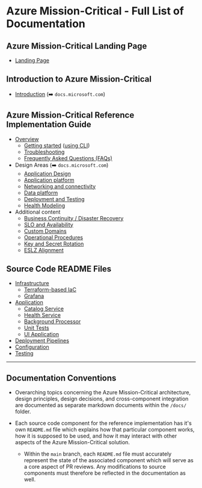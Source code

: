 # Azure Mission-Critical - Full List of Documentation

## Azure Mission-Critical Landing Page

- [Landing Page](../README.md)

## Introduction to Azure Mission-Critical

- [Introduction](https://docs.microsoft.com/azure/architecture/framework/mission-critical/mission-critical-overview) (➡️ `docs.microsoft.com`)

## Azure Mission-Critical Reference Implementation Guide

- [Overview](./reference-implementation/README.md)
  - [Getting started](./reference-implementation/Getting-Started.md) ([using CLI](./reference-implementation/Getting-Started-CLI.md))
  - [Troubleshooting](./reference-implementation/Troubleshooting.md)
  - [Frequently Asked Questions (FAQs)](./reference-implementation/FAQ.md)
- Design Areas (➡️ `docs.microsoft.com`)
  - [Application Design](https://docs.microsoft.com/azure/architecture/reference-architectures/containers/aks-mission-critical/mission-critical-app-design)
  - [Application platform](https://docs.microsoft.com/azure/architecture/reference-architectures/containers/aks-mission-critical/mission-critical-app-platform)
  - [Networking and connectivity](https://docs.microsoft.com/azure/architecture/reference-architectures/containers/aks-mission-critical/mission-critical-networking)
  - [Data platform](https://docs.microsoft.com/azure/architecture/reference-architectures/containers/aks-mission-critical/mission-critical-data-platform)
  - [Deployment and Testing](https://docs.microsoft.com/azure/architecture/reference-architectures/containers/aks-mission-critical/mission-critical-deploy-test)
  - [Health Modeling](https://docs.microsoft.com/azure/architecture/reference-architectures/containers/aks-mission-critical/mission-critical-health-modeling)
- Additional content
  - [Business Continuity / Disaster Recovery](./reference-implementation/AppDesign-BCDR-Global.md)
  - [SLO and Availability](./reference-implementation/AppDesign-SLO-Availability.md)
  - [Custom Domains](./reference-implementation/Networking-Custom-Domains.md)
  - [Operational Procedures](./reference-implementation/OpProcedures-Operational-Procedures.md)
  - [Key and Secret Rotation](./reference-implementation/OpProcedures-KeyRotation.md)
  - [ESLZ Alignment](./reference-implementation/ESLZ-Alignment.md)

## Source Code README Files

- [Infrastructure](/src/infra/README.md)
  - [Terraform-based IaC](/src/infra/workload/README.md)
  - [Grafana](/src/infra/monitoring/grafanapanel/README.md)
- [Application](/src/app/README.md)
  - [Catalog Service](/src/app/AlwaysOn.CatalogService/README.md)
  - [Health Service](/src/app/AlwaysOn.HealthService/README.md)
  - [Background Processor](/src/app/AlwaysOn.BackgroundProcessor/README.md)
  - [Unit Tests](/src/app/AlwaysOn.Tests/README.md)
  - [UI Application](/src/app/AlwaysOn.UI/README.md)
- [Deployment Pipelines](/.ado/pipelines/README.md)
- [Configuration](/src/infra/README.md)
- [Testing](/src/testing/README.md)

---

## Documentation Conventions

- Overarching topics concerning the Azure Mission-Critical architecture, design principles, design decisions, and cross-component integration are documented as separate markdown documents within the `/docs/` folder.

- Each source code component for the reference implementation has it's own `README.md` file which explains how that particular component works, how it is supposed to be used, and how it may interact with other aspects of the Azure Mission-Critical solution.
  - Within the `main` branch, each `README.md` file must accurately represent the state of the associated component which will serve as a core aspect of PR reviews. Any modifications to source components must therefore be reflected in the documentation as well.

